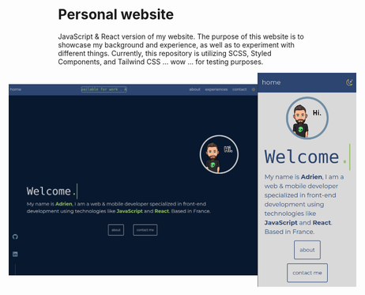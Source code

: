# Personal website

JavaScript & React version of my website.
The purpose of this website is to showcase my background and experience, as well as to experiment with different things. Currently, this repository is utilizing SCSS, Styled Components, and Tailwind CSS ... wow ... for testing purposes.

<div align="center">
  <div style="display: flex; align-items: center; justify-content: center;">
    <img width="600px" src="https://github.com/a-ringwater/adri_website/blob/20ab62d79dc54f9210b7eeba2b1b00b5b8a0bea4/Capture%20d%E2%80%99%C3%A9cran%20du%202023-08-08%2009-47-56.png" alt="Image 1" />
    <img width="200px" src="https://github.com/a-ringwater/adri_website/blob/5b3540530467be0f7fb12dc6268e73c0bfbdccd1/src/assets/mobile.png" alt="Image 2" />
  </div>
</div>
